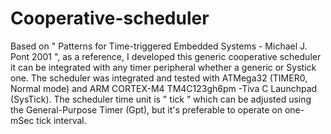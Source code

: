 # Cooperative-scheduler
Based on " Patterns for Time-triggered Embedded Systems - Michael J. Pont 2001 ", as a reference, I developed this generic cooperative scheduler
it can be integrated with any timer peripheral whether a generic or Systick one.
The scheduler was integrated and tested with ATMega32 (TIMER0, Normal mode) and ARM CORTEX-M4 TM4C123gh6pm -Tiva C Launchpad (SysTick).
The scheduler time unit is " tick " which can be adjusted using the General-Purpose Timer (Gpt), but it's preferable to operate on
one-mSec tick interval.
